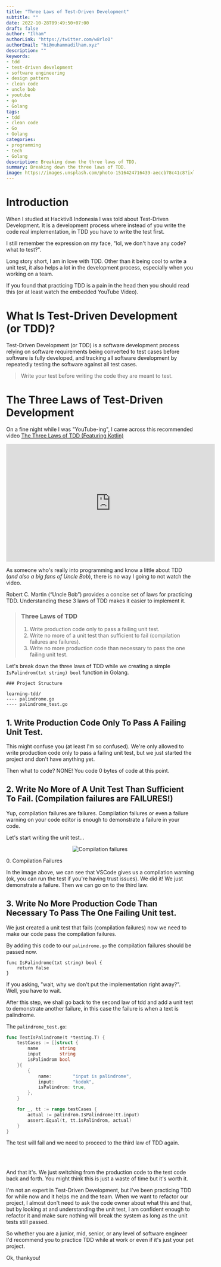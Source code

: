 ```yaml
---
title: "Three Laws of Test-Driven Development"
subtitle: ""
date: 2022-10-28T09:49:50+07:00
draft: false
author: "Ilham"
authorLink: "https://twitter.com/w8rloO"
authorEmail: "hi@muhammadilham.xyz"
description: ""
keywords:
- tdd
- test-driven development
- software engineering
- design pattern
- clean code
- uncle bob
- youtube
- go
- Golang
tags:
- tdd
- clean code
- Go
- Golang
categories:
- programming
- tech
- Golang
description: Breaking down the three laws of TDD.
summary: Breaking down the three laws of TDD.
image: https://images.unsplash.com/photo-1516424716439-aeccb78c41c8?ixlib=rb-4.0.3&ixid=MnwxMjA3fDB8MHxwaG90by1wYWdlfHx8fGVufDB8fHx8&auto=format&fit=crop&w=1738&q=80
---
```

# Introduction
When I studied at Hacktiv8 Indonesia I was told about Test-Driven Development. It is a development process where instead of you write the code real implementation, in TDD you have to write the test first.

I still remember the expression on my face, "lol, we don't have any code? what to test?".

Long story short, I am in love with TDD. Other than it being cool to write a unit test, it also helps a lot in the development process, especially when you working on a team.

If you found that practicing TDD is a pain in the head then you should read this (or at least watch the embedded YouTube Video).

# What Is Test-Driven Development (or TDD)?
Test-Driven Development (or TDD) is a software development process relying on software requirements being converted to test cases before software is fully developed, and tracking all software development by repeatedly testing the software against all test cases.

> Write your test before writing the code they are meant to test.

# The Three Laws of Test-Driven Development
On a fine night while I was "YouTube-ing", I came across this recommended video [The Three Laws of TDD (Featuring Kotlin)](https://www.youtube.com/watch?v=qkblc5WRn-U)

<p align="center">
    <iframe width="560" height="315" src="https://www.youtube.com/embed/qkblc5WRn-U" title="YouTube video player" frameborder="0" allow="accelerometer; autoplay; clipboard-write; encrypted-media; gyroscope; picture-in-picture"></iframe>
</p>

As someone who's really into programming and know a little about TDD (*and also a big fans of Uncle Bob*), there is no way I going to not watch the video.

Robert C. Martin (“Uncle Bob”) provides a concise set of laws for practicing TDD. Understanding these 3 laws of TDD makes it easier to implement it.

> ### Three Laws of TDD
> 1. Write production code only to pass a failing unit test.
> 2. Write no more of a unit test than sufficient to fail (compilation failures are failures).
> 3. Write no more production code than necessary to pass the one failing unit test.

Let's break down the three laws of TDD while we creating a simple `IsPalindrom(txt string) bool` function in Golang.

```
### Project Structure

learning-tdd/
---- palindrome.go
---- palindrome_test.go
```


## 1. Write Production Code Only To Pass A Failing Unit Test.
This might confuse you (at least I'm so confused). We're only allowed to write production code only to pass a failing unit test, but we just started the project and don't have anything yet.

Then what to code? NONE! You code 0 bytes of code at this point.
<script src="https://gist.github.com/mhdiiilham/7cbc329713a6508062d40634e32e60d4.js"></script>

## 2. Write No More of A Unit Test Than Sufficient To Fail. (Compilation failures are FAILURES!)
Yup, compilation failures are failures. Compilation failures or even a failure warning on your code editor is enough to demonstrate a failure in your code.

Let's start writing the unit test...

<p align="center">
  <img src="https://drive.google.com/uc?export=view&id=1Y5iwim1SwKeX2Zco-SOA2KhUY-OdEXnk" alt="Compilation failures"/>
  <figcaption>0. Compilation Failures</figcaption>
</p>

In the image above, we can see that VSCode gives us a compilation warning (ok, you can run the test if you're having trust issues).
We did it! We just demonstrate a failure. Then we can go on to the third law.

## 3. Write No More Production Code Than Necessary To Pass The One Failing Unit test.
We just created a unit test that fails (compilation failures) now we need to make our code pass the compilation failures.

By adding this code to our `palindrome.go` the compilation failures should be passed now.

```
func IsPalindrome(txt string) bool {
	return false
}
```

If you asking, "wait, why we don't put the implementation right away?". Well, you have to wait.

After this step, we shall go back to the second law of tdd and add a unit test to demonstrate another failure, in this case the failure is when a text is palindrome.

The `palindrome_test.go`:

```go
func TestIsPalindrome(t *testing.T) {
	testCases := []struct {
		name        string
		input       string
		isPalindrom bool
	}{
		{
			name:        "input is palindrome",
			input:       "kodok",
			isPalindrom: true,
		},
	}

	for _, tt := range testCases {
		actual := palindrom.IsPalindrome(tt.input)
		assert.Equal(t, tt.isPalindrom, actual)
	}
}
```

The test will fail and we need to proceed to the third law of TDD again.

<br/><br/>

And that it's. We just switching from the production code to the test code back and forth. You might think this is just a waste of time but it's worth it.

I'm not an expert in Test-Driven Development, but I've been practicing TDD for while now and it helps me and the team. When we want to refactor our project, I almost don't need to ask the code owner about what this and that, but by looking at and understanding the unit test, I am confident enough to refactor it and make sure nothing will break the system as long as the unit tests still passed.

So whether you are a junior, mid, senior, or any level of software engineer I'd recommend you to practice TDD while at work or even if it's just your pet project.

Ok, thankyou!
